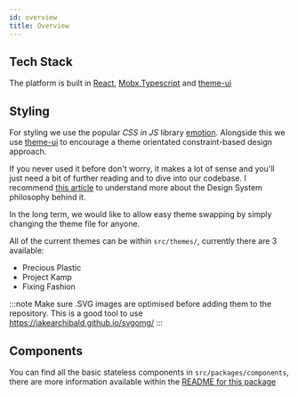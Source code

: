 ```yaml
---
id: overview
title: Overview
---
```


## Tech Stack

The platform is built in [React](https://reactjs.org/), [Mobx](https://mobx.js.org/index.html),[Typescript](https://www.typescriptlang.org/docs/handbook/basic-types.html) and [theme-ui](https://theme-ui.com)

## Styling

For styling we use the popular _CSS in JS_ library [emotion](https://emotion.sh/docs/introduction).
Alongside this we use [theme-ui](https://theme-ui.com/) to encourage a theme orientated constraint-based design approach.

If you never used it before don't worry, it makes a lot of sense and you'll just need a bit of further reading and to dive into our codebase. I recommend [this article](https://medium.com/styled-components/build-better-component-libraries-with-styled-system-4951653d54ee) to understand more about the Design System philosophy behind it.

In the long term, we would like to allow easy theme swapping by simply changing the theme file for anyone.

All of the current themes can be within `src/themes/`, currently there are 3 available:

- Precious Plastic
- Project Kamp
- Fixing Fashion

:::note 
Make sure .SVG images are optimised before adding them to the repository. This is a good tool to use https://jakearchibald.github.io/svgomg/
:::
## Components

You can find all the basic stateless components in `src/packages/components`, there are more information available within the [README for this package](https://github.com/ONEARMY/community-platform/tree/master/packages/components)
